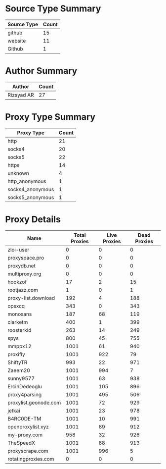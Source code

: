 # Source Type Summary

| Source Type | Count |
|-------------|-------|
| github | 15 |
| website | 11 |
| Github | 1 |


# Author Summary

| Author | Count |
|--------|-------|
| Rizsyad AR | 27 |


# Proxy Type Summary

| Proxy Type | Count |
|------------|-------|
| http | 21 |
| socks4 | 20 |
| socks5 | 22 |
| https | 14 |
| unknown | 4 |
| http_anonymous | 1 |
| socks4_anonymous | 1 |
| socks5_anonymous | 1 |


# Proxy Details

| Name | Total Proxies | Live Proxies | Dead Proxies |
|------|---------------|--------------|---------------|
| zloi-user | 0 | 0 | 0 |
| proxyspace.pro | 0 | 0 | 0 |
| proxydb.net | 0 | 0 | 0 |
| multiproxy.org | 0 | 0 | 0 |
| hookzof | 17 | 2 | 15 |
| rootjazz.com | 1 | 0 | 1 |
| proxy-list.download | 192 | 4 | 188 |
| opsxcq | 343 | 0 | 343 |
| monosans | 187 | 68 | 119 |
| clarketm | 400 | 1 | 399 |
| roosterkid | 263 | 14 | 249 |
| spys | 800 | 45 | 755 |
| mmppx12 | 1001 | 61 | 940 |
| proxifly | 1001 | 922 | 79 |
| ShiftyTR | 993 | 22 | 971 |
| Zaeem20 | 1001 | 994 | 7 |
| sunny9577 | 1001 | 63 | 938 |
| ErcinDedeoglu | 1001 | 105 | 896 |
| proxy4parsing | 1001 | 495 | 506 |
| proxylist.geonode.com | 1001 | 72 | 929 |
| jetkai | 1001 | 23 | 978 |
| B4RC0DE-TM | 1001 | 10 | 991 |
| openproxylist.xyz | 1001 | 89 | 912 |
| my-proxy.com | 958 | 32 | 926 |
| TheSpeedX | 1001 | 88 | 913 |
| proxyscrape.com | 1001 | 996 | 5 |
| rotatingproxies.com | 0 | 0 | 0 |
